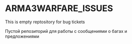 # ARMA3WARFARE_ISSUES
This is empty reptository for bug tickets

Пустой репозиторий для работы с сообщениями о багах и предложениями
